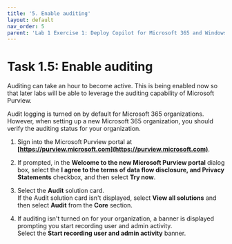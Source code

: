 ```yaml
---
title: '5. Enable auditing'
layout: default
nav_order: 5
parent: 'Lab 1 Exercise 1: Deploy Copilot for Microsoft 365 and Windows Copilot'
---
```


# Task 1.5: Enable auditing

Auditing can take an hour to become active. This is being enabled now so that later labs will be able to leverage the auditing capability of Microsoft Purview. 

Audit logging is turned on by default for Microsoft 365 organizations. However, when setting up a new Microsoft 365 organization, you should verify the auditing status for your organization.
<!-- https://learn.microsoft.com/purview/audit-log-enable-disable?tabs=microsoft-purview-portal -->

1. Sign into the Microsoft Purview portal at **[https://purview.microsoft.com](https://purview.microsoft.com)**.

1. If prompted, in the **Welcome to the new Microsoft Purview portal** dialog box, select the **I agree to the terms of data flow disclosure, and Privacy Statements** checkbox, and then select **Try now**.

1. Select the **Audit** solution card.  
    If the Audit solution card isn't displayed, select **View all solutions** and then select **Audit** from the **Core** section.

1. If auditing isn't turned on for your organization, a banner is displayed prompting you start recording user and admin activity.  
    Select the **Start recording user and admin activity** banner.
